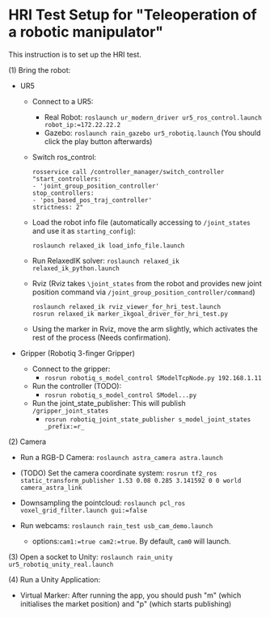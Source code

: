 # HRI Test Setup for "Teleoperation of a robotic manipulator"

This instruction is to set up the HRI test. 

(1) Bring the robot: 
  * UR5
    - Connect to a UR5: 
       - Real Robot: `roslaunch ur_modern_driver ur5_ros_control.launch robot_ip:=172.22.22.2`
       - Gazebo: `roslaunch rain_gazebo ur5_robotiq.launch` (You should click the play button afterwards)
       
    - Switch ros_control:
      ```
      rosservice call /controller_manager/switch_controller "start_controllers:
      - 'joint_group_position_controller'
      stop_controllers:
      - 'pos_based_pos_traj_controller'
      strictness: 2"
      ```
    - Load the robot info file (automatically accessing to `/joint_states` and use it as `starting_config`): 
      ```
      roslaunch relaxed_ik load_info_file.launch
      ```
    - Run RelaxedIK solver: `roslaunch relaxed_ik relaxed_ik_python.launch`
    
    - Rviz (Rviz takes `\joint_states` from the robot and provides new joint position command via `/joint_group_position_controller/command`)
      ```
      roslaunch relaxed_ik rviz_viewer_for_hri_test.launch
      rosrun relaxed_ik marker_ikgoal_driver_for_hri_test.py
      ```
     - Using the marker in Rviz, move the arm slightly, which activates the rest of the process (Needs confirmation).

  * Gripper (Robotiq 3-finger Gripper)
    - Connect to the gripper:
       - `rosrun robotiq_s_model_control SModelTcpNode.py 192.168.1.11`
    - Run the controller (TODO):
       - `rosrun robotiq_s_model_control SModel...py`
    - Run the joint_state_publisher: This will publish `/gripper_joint_states`
       - `rosrun robotiq_joint_state_publisher s_model_joint_states _prefix:=r_`
  
(2) Camera
  * Run a RGB-D Camera: `roslaunch astra_camera astra.launch`
  * (TODO) Set the camera coordinate system: `rosrun tf2_ros static_transform_publisher 1.53 0.08 0.285 3.141592 0 0 world camera_astra_link`
  * Downsampling the pointcloud: `roslaunch pcl_ros voxel_grid_filter.launch gui:=false`
  
  * Run webcams: `roslaunch rain_test usb_cam_demo.launch`
     - options:`cam1:=true cam2:=true`. By default, `cam0` will launch. 
  
(3) Open a socket to Unity: `roslaunch rain_unity ur5_robotiq_unity_real.launch`

(4) Run a Unity Application:
  * Virtual Marker: After running the app, you should push "m" (which initialises the market position) and "p" (which starts publishing)
